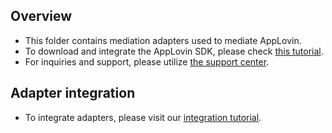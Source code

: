 ## Overview
* This folder contains mediation adapters used to mediate AppLovin.
* To download and integrate the AppLovin SDK, please check [this tutorial](https://www.applovin.com/integration#iosMoPubIntegration).
* For inquiries and support, please utilize [the support center](https://support-developer.applovin.com/hc/en-us).

## Adapter integration
* To integrate adapters, please visit our [integration tutorial](https://developers.mopub.com/docs/android/integrating-networks/).


